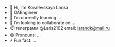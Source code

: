 - 👋 Hi, I’m Kovalevskaya Larisa
- 👀 QAEngineer
- 🌱 I’m currently learning ...
- 💞️ I’m looking to collaborate on ...
- 📫 телеграмм @Laris2102 email: larandk@mail.ru
- 😄 Pronouns: ...
- ⚡ Fun fact: ...

<!---
Kovalevskaya-Larisa/Kovalevskaya-Larisa is a ✨ special ✨ repository because its `README.md` (this file) appears on your GitHub profile.
You can click the Preview link to take a look at your changes.
--->
